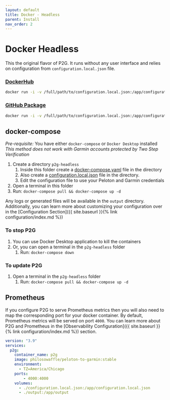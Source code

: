 ```yaml
---
layout: default
title: Docker - Headless
parent: Install
nav_order: 2
---
```


# Docker Headless

This the original flavor of P2G. It runs without any user interface and relies on configuration from `configuration.local.json` file.

### [DockerHub](https://hub.docker.com/r/philosowaffle/peloton-to-garmin)

```bash
docker run -i -v /full/path/to/configuration.local.json:/app/configuration.local.json -v /full/path/to/output:/app/output philosowaffle/peloton-to-garmin:stable
```

### [GitHub Package](https://github.com/philosowaffle/peloton-to-garmin/pkgs/container/peloton-to-garmin)

```bash
docker run -i -v /full/path/to/configuration.local.json:/app/configuration.local.json -v /full/path/to/output:/app/output ghcr.io/philosowaffle/peloton-to-garmin:stable
```

## docker-compose

*Pre-requisite:* You have either `docker-compose` or `Docker Desktop` installed
*This method does not work with Garmin accounts protected by Two Step Verification*

1. Create a directory `p2g-headless`
    1. Inside this folder create a [docker-compose.yaml](https://github.com/philosowaffle/peloton-to-garmin/blob/master/docker/docker-compose.yaml) file in the directory
    1. Also create a [configuration.local.json](https://github.com/philosowaffle/peloton-to-garmin/blob/master/configuration.example.json) file in the directory.
    1. Edit the configuration file to use your Peloton and Garmin credentials
1. Open a terminal in this folder
1. Run: `docker-compose pull && docker-compose up -d`

Any logs or generated files will be available in the `output` directory.  Additionally, you can learn more about customizing your configuration over in the [Configuration Section]({{ site.baseurl }}{% link configuration/index.md %})

### To stop P2G

1. You can use Docker Desktop application to kill the containers
1. Or, you can open a terminal in the `p2g-headless` folder
    1. Run: `docker-compose down`

### To update P2G

1. Open a terminal in the `p2g-headless` folder
    1. Run: `docker-compose pull && docker-compose up -d`

## Prometheus

If you configure P2G to serve Prometheus metrics then you will also need to map the corresponding port for your docker container. By default, Prometheus metrics will be served on port `4000`. You can learn more about P2G and Prometheus in the [Observability Configuration]({{ site.baseurl }}{% link configuration/index.md %}) section.

```yaml
version: "3.9"
services:
  p2g:
    container_name: p2g
    image: philosowaffle/peloton-to-garmin:stable
    environment:
      - TZ=America/Chicago
    ports:
        - 4000:4000
    volumes:
      - ./configuration.local.json:/app/configuration.local.json
      - ./output:/app/output
```
